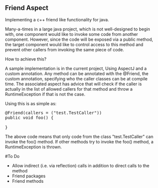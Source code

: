 ## Friend Aspect

Implementing a c++ friend like functionality for java.

Many-a-times in a large java project, which is not well-designed to 
begin with, one component would like to invoke some code from another 
component. However, since the code will be exposed via a public method, 
the target component would like to control access to this method and 
prevent other callers from invoking the same piece of code. 

How to achieve this?

A sample implementation is in the current project, Using AspectJ and 
a custom annotation. Any method can be annotated with the @Friend, the
custom annotation, specifying who the caller classes can be at compile 
time. The associated aspect has advice that will check if the caller 
is actually in the list of allowed callers for that method and throw 
a RuntimeException if that is not the case.

Using this is as simple as:

<pre>
@Friend(callers = ("test.TestCaller"))
public void foo() {

}
</pre>

The above code means that only code from the class "test.TestCaller"
can invoke the foo() method. If other methods try to invoke the 
foo() method, a RuntimeException is thrown.

#To Do
* Allow indirect (i.e. via reflection) calls in addition to direct calls to the method
* Friend packages
* Friend methods

 
